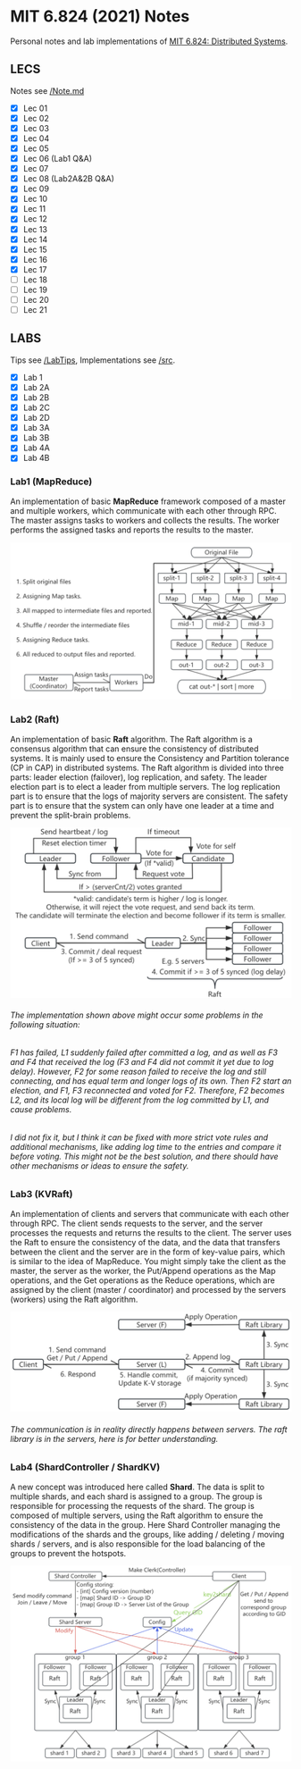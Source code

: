 # MIT 6.824 (2021) Notes

Personal notes and lab implementations of [MIT 6.824: Distributed Systems](https://pdos.csail.mit.edu/6.824/).

## LECS

Notes see [/Note.md](/Note.md)

- [x] Lec 01
- [x] Lec 02
- [x] Lec 03
- [x] Lec 04
- [x] Lec 05
- [x] Lec 06 (Lab1 Q&A)
- [x] Lec 07
- [x] Lec 08 (Lab2A&2B Q&A)
- [x] Lec 09
- [x] Lec 10
- [x] Lec 11
- [x] Lec 12
- [x] Lec 13
- [x] Lec 14
- [x] Lec 15
- [x] Lec 16
- [x] Lec 17
- [ ] Lec 18
- [ ] Lec 19
- [ ] Lec 20
- [ ] Lec 21

## LABS

Tips see [/LabTips](/LabTips), Implementations see [/src](/src).

- [x] Lab 1
- [x] Lab 2A
- [x] Lab 2B
- [x] Lab 2C
- [x] Lab 2D
- [x] Lab 3A
- [x] Lab 3B
- [x] Lab 4A
- [x] Lab 4B

### Lab1 (MapReduce)
An implementation of basic **MapReduce** framework composed of a master and multiple workers, which communicate with each other through RPC. The master assigns tasks to workers and collects the results. The worker performs the assigned tasks and reports the results to the master.

![MapReduce](/images/MapReduce_Simplify.png)

### Lab2 (Raft)
An implementation of basic **Raft** algorithm. The Raft algorithm is a consensus algorithm that can ensure the consistency of distributed systems. It is mainly used to ensure the Consistency and Partition tolerance (CP in CAP) in distributed systems. The Raft algorithm is divided into three parts: leader election (failover), log replication, and safety. The leader election part is to elect a leader from multiple servers. The log replication part is to ensure that the logs of majority servers are consistent. The safety part is to ensure that the system can only have one leader at a time and prevent the split-brain problems.

![Raft](/images/Raft_Simplify.png)

<h6>The implementation shown above might occur some problems in the following situation:</h6>

<h6>F1 has failed, L1 suddenly failed after committed a log, and as well as F3 and F4 that received the log (F3 and F4 did not commit it yet due to log delay). However, F2 for some reason failed to receive the log and still connecting, and has equal term and longer logs of its own. Then F2 start an election, and F1, F3 reconnected and voted for F2. Therefore, F2 becomes L2, and its local log will be different from the log committed by L1, and cause problems.</h6>

<h6>I did not fix it, but I think it can be fixed with more strict vote rules and additional mechanisms, like adding log time to the entries and compare it before voting. This might not be the best solution, and there should have other mechanisms or ideas to ensure the safety.</h6>

### Lab3 (KVRaft)
An implementation of clients and servers that communicate with each other through RPC. The client sends requests to the server, and the server processes the requests and returns the results to the client. The server uses the Raft to ensure the consistency of the data, and the data that transfers between the client and the server are in the form of key-value pairs, which is similar to the idea of MapReduce. You might simply take the client as the master, the server as the worker, the Put/Append operations as the Map operations, and the Get operations as the Reduce operations, which are assigned by the client (master / coordinator) and processed by the servers (workers) using the Raft algorithm.

![KVRaft](/images/KVRaft_Simplify.png)

<h6>The communication is in reality directly happens between servers. The raft library is in the servers, here is for better understanding.</h6>

### Lab4 (ShardController / ShardKV)
A new concept was introduced here called **Shard**. The data is split to multiple shards, and each shard is assigned to a group. The group is responsible for processing the requests of the shard. The group is composed of multiple servers, using the Raft algorithm to ensure the consistency of the data in the group. Here Shard Controller managing the modifications of the shards and the groups, like adding / deleting / moving shards / servers, and is also responsible for the load balancing of the groups to prevent the hotspots.

![ShardKV](/images/ShardKV_Simplify.png)
